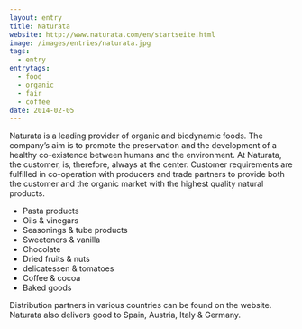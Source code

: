 ```yaml
---
layout: entry
title: Naturata
website: http://www.naturata.com/en/startseite.html
image: /images/entries/naturata.jpg
tags:
  - entry
entrytags:
  - food
  - organic
  - fair
  - coffee
date: 2014-02-05
---
```


Naturata is a leading provider of organic and biodynamic foods. The company’s aim is to promote the preservation and the development of a healthy co-existence between humans and the environment. At Naturata, the customer, is, therefore, always at the center. Customer requirements are fulfilled in co-operation with producers and trade partners to provide both the customer and the organic market with the highest quality natural products.

- Pasta products
- Oils & vinegars
- Seasonings & tube products
- Sweeteners & vanilla
- Chocolate
- Dried fruits & nuts
- delicatessen & tomatoes
- Coffee & cocoa
- Baked goods

Distribution partners in various countries can be found on the website. Naturata also delivers good to Spain, Austria, Italy & Germany.